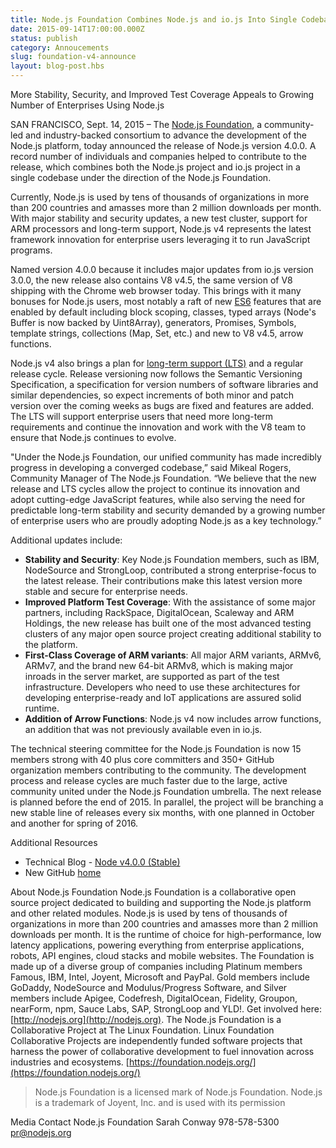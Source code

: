 ```yaml
---
title: Node.js Foundation Combines Node.js and io.js Into Single Codebase in New Release
date: 2015-09-14T17:00:00.000Z
status: publish
category: Annoucements
slug: foundation-v4-announce
layout: blog-post.hbs
---
```


More Stability, Security, and Improved Test Coverage Appeals to Growing Number of Enterprises Using Node.js

SAN FRANCISCO, Sept. 14, 2015 – The [Node.js Foundation](https://foundation.nodejs.org/), a community-led and industry-backed consortium to advance the development of the Node.js platform, today announced the release of Node.js version 4.0.0. A record number of individuals and companies helped to contribute to the release, which combines both the Node.js project and io.js project in a single codebase under the direction of the Node.js Foundation.

Currently, Node.js is used by tens of thousands of organizations in more than 200 countries and amasses more than 2 million downloads per month. With major stability and security updates, a new test cluster, support for ARM processors and long-term support, Node.js v4 represents the latest framework innovation for enterprise users leveraging it to run JavaScript programs.

Named version 4.0.0 because it includes major updates from io.js version 3.0.0, the new release also contains V8 v4.5, the same version of V8 shipping with the Chrome web browser today. This brings with it many bonuses for Node.js users, most notably a raft of new [ES6](https://nodejs.org/en/docs/es6/) features that are enabled by default including block scoping, classes, typed arrays (Node's Buffer is now backed by Uint8Array), generators, Promises, Symbols, template strings, collections (Map, Set, etc.) and new to V8 v4.5, arrow functions.

Node.js v4 also brings a plan for [long-term support (LTS)](https://github.com/nodejs/LTS/) and a regular release cycle. Release versioning now follows the Semantic Versioning Specification, a specification for version numbers of software libraries and similar dependencies, so expect increments of both minor and patch version over the coming weeks as bugs are fixed and features are added. The LTS will support enterprise users that need more long-term requirements and continue the innovation and work with the V8 team to ensure that Node.js continues to evolve.

"Under the Node.js Foundation, our unified community has made incredibly progress in developing a converged codebase,” said Mikeal Rogers, Community Manager of The Node.js Foundation. “We believe that the new release and LTS cycles allow the project to continue its innovation and adopt cutting-edge JavaScript features, while also serving the need for predictable long-term stability and security demanded by a growing number of enterprise users who are proudly adopting Node.js as a key technology.”

Additional updates include:

* **Stability and Security**: Key Node.js Foundation members, such as IBM, NodeSource and StrongLoop, contributed a strong enterprise-focus to the latest release. Their contributions make this latest version more stable and secure for enterprise needs.
* **Improved Platform Test Coverage**: With the assistance of some major partners, including RackSpace, DigitalOcean, Scaleway and ARM Holdings, the new release has built one of the most advanced testing clusters of any major open source project creating additional stability to the platform.
* **First-Class Coverage of ARM variants**: All major ARM variants, ARMv6, ARMv7, and the brand new 64-bit ARMv8, which is making major inroads in the server market, are supported as part of the test infrastructure. Developers who need to use these architectures for developing enterprise-ready and IoT applications are assured solid runtime.
* **Addition of Arrow Functions**: Node.js v4 now includes arrow functions, an addition that was not previously available even in io.js.

The technical steering committee for the Node.js Foundation is now 15 members strong with 40 plus core committers and 350+ GitHub organization members contributing to the community. The development process and release cycles are much faster due to the large, active community united under the Node.js Foundation umbrella. The next release is planned before the end of 2015. In parallel, the project will be branching a new stable line of releases every six months, with one planned in October and another for spring of 2016.  

Additional Resources
* Technical Blog - [Node v4.0.0 (Stable)](https://nodejs.org/en/blog/release/v4.0.0/)
* New GitHub [home](https://github.com/nodejs/node)

About Node.js Foundation
Node.js Foundation is a collaborative open source project dedicated to building and supporting the Node.js platform and other related modules. Node.js is used by tens of thousands of organizations in more than 200 countries and amasses more than 2 million downloads per month. It is the runtime of choice for high-performance, low latency applications, powering everything from enterprise applications, robots, API engines, cloud stacks and mobile websites. The Foundation is made up of a diverse group of companies including Platinum members Famous, IBM, Intel, Joyent, Microsoft and PayPal. Gold members include GoDaddy, NodeSource and Modulus/Progress Software, and Silver members include Apigee, Codefresh, DigitalOcean, Fidelity, Groupon, nearForm, npm, Sauce Labs, SAP, StrongLoop and YLD!. Get involved here: [http://nodejs.org](http://nodejs.org).
The Node.js Foundation is a Collaborative Project at The Linux Foundation. Linux Foundation Collaborative Projects are independently funded software projects that harness the power of collaborative development to fuel innovation across industries and ecosystems. [https://foundation.nodejs.org/](https://foundation.nodejs.org/)

> Node.js Foundation is a licensed mark of Node.js Foundation. Node.js is a trademark of Joyent, Inc. and is used with its permission

Media Contact
Node.js Foundation
Sarah Conway
978-578-5300
pr@nodejs.org
